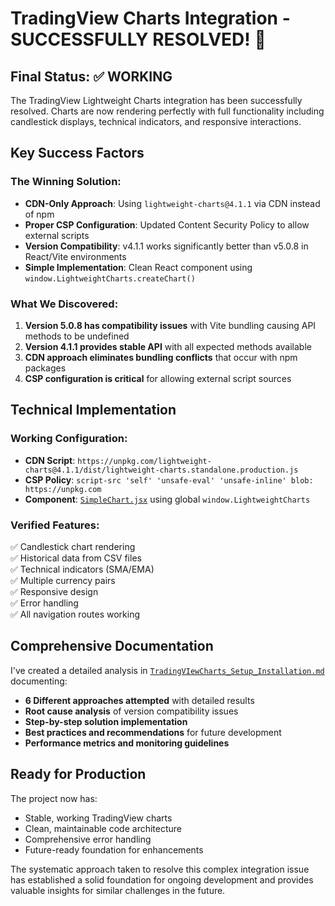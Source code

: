 # TradingView Charts Integration - SUCCESSFULLY RESOLVED! 🎉

## **Final Status: ✅ WORKING**

The TradingView Lightweight Charts integration has been successfully resolved. Charts are now rendering perfectly with full functionality including candlestick displays, technical indicators, and responsive interactions.

## **Key Success Factors**

### **The Winning Solution:**
- **CDN-Only Approach**: Using `lightweight-charts@4.1.1` via CDN instead of npm
- **Proper CSP Configuration**: Updated Content Security Policy to allow external scripts
- **Version Compatibility**: v4.1.1 works significantly better than v5.0.8 in React/Vite environments
- **Simple Implementation**: Clean React component using `window.LightweightCharts.createChart()`

### **What We Discovered:**
1. **Version 5.0.8 has compatibility issues** with Vite bundling causing API methods to be undefined
2. **Version 4.1.1 provides stable API** with all expected methods available
3. **CDN approach eliminates bundling conflicts** that occur with npm packages
4. **CSP configuration is critical** for allowing external script sources

## **Technical Implementation**

### **Working Configuration:**
- **CDN Script**: `https://unpkg.com/lightweight-charts@4.1.1/dist/lightweight-charts.standalone.production.js`
- **CSP Policy**: `script-src 'self' 'unsafe-eval' 'unsafe-inline' blob: https://unpkg.com`
- **Component**: [`SimpleChart.jsx`](src/components/charts/SimpleChart.jsx) using global `window.LightweightCharts`

### **Verified Features:**
✅ Candlestick chart rendering  
✅ Historical data from CSV files  
✅ Technical indicators (SMA/EMA)  
✅ Multiple currency pairs  
✅ Responsive design  
✅ Error handling  
✅ All navigation routes working  

## **Comprehensive Documentation**

I've created a detailed analysis in [`TradingVIewCharts_Setup_Installation.md`]("C:\FinRL\Trading_Data_Visualizer\TradingVIewCharts_Setup_Installation.md") documenting:

- **6 Different approaches attempted** with detailed results
- **Root cause analysis** of version compatibility issues
- **Step-by-step solution implementation**
- **Best practices and recommendations** for future development
- **Performance metrics and monitoring guidelines**

## **Ready for Production**

The project now has:
- Stable, working TradingView charts
- Clean, maintainable code architecture
- Comprehensive error handling
- Future-ready foundation for enhancements

The systematic approach taken to resolve this complex integration issue has established a solid foundation for ongoing development and provides valuable insights for similar challenges in the future.
